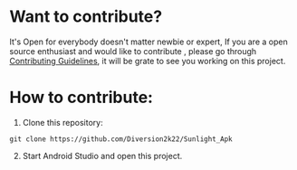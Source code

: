# Want to contribute?
It's Open for everybody  doesn't matter newbie or expert, If you are a open source enthusiast and  would like to contribute , please go through  [Contributing Guidelines](https://github.com/Rohit-554/Sunlight_Apk/blob/master/Contributing.md), it will be grate to see you working on this project.

# How to contribute:
1. Clone this repository:
```
git clone https://github.com/Diversion2k22/Sunlight_Apk
```
2. Start Android Studio and open this project.
